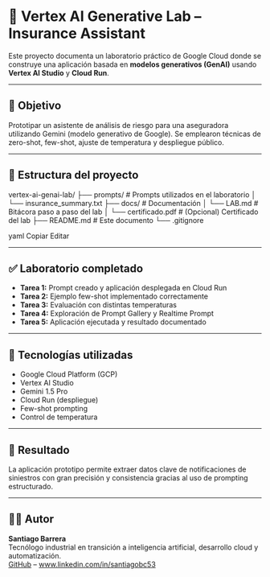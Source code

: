 # 🧠 Vertex AI Generative Lab – Insurance Assistant

Este proyecto documenta un laboratorio práctico de Google Cloud donde se construye una aplicación basada en **modelos generativos (GenAI)** usando **Vertex AI Studio** y **Cloud Run**.

---

## 🚀 Objetivo

Prototipar un asistente de análisis de riesgo para una aseguradora utilizando Gemini (modelo generativo de Google). Se emplearon técnicas de zero-shot, few-shot, ajuste de temperatura y despliegue público.

---

## 📂 Estructura del proyecto

vertex-ai-genai-lab/
├── prompts/ # Prompts utilizados en el laboratorio
│ └── insurance_summary.txt
├── docs/ # Documentación
│ └── LAB.md # Bitácora paso a paso del lab
│ └── certificado.pdf # (Opcional) Certificado del lab
├── README.md # Este documento
└── .gitignore

yaml
Copiar
Editar

---

## ✅ Laboratorio completado

- **Tarea 1:** Prompt creado y aplicación desplegada en Cloud Run
- **Tarea 2:** Ejemplo few-shot implementado correctamente
- **Tarea 3:** Evaluación con distintas temperaturas
- **Tarea 4:** Exploración de Prompt Gallery y Realtime Prompt
- **Tarea 5:** Aplicación ejecutada y resultado documentado

---

## 🧠 Tecnologías utilizadas

- Google Cloud Platform (GCP)
- Vertex AI Studio
- Gemini 1.5 Pro
- Cloud Run (despliegue)
- Few-shot prompting
- Control de temperatura

---

## 🏁 Resultado

La aplicación prototipo permite extraer datos clave de notificaciones de siniestros con gran precisión y consistencia gracias al uso de prompting estructurado.

---

## 👨‍💻 Autor

**Santiago Barrera**  
Tecnólogo industrial en transición a inteligencia artificial, desarrollo cloud y automatización.  
[GitHub](https://github.com/Santiagobc53) – www.linkedin.com/in/santiagobc53 
